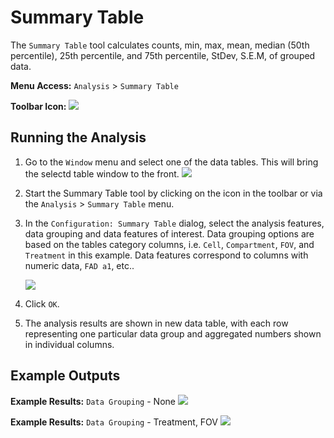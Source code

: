 # Summary Table

The `Summary Table` tool calculates counts, min, max, mean, median (50th percentile), 25th percentile, and 75th percentile, StDev, S.E.M,  of grouped data.

**Menu Access:** `Analysis` > `Summary Table`

**Toolbar Icon:** ![](/images/analysis/summary.png)

## Running the Analysis

1. Go to the `Window` menu and select one of the data tables. This will bring the selectd table window to the front.
    ![](/images/data/dataframe.png)

2. Start the Summary Table tool by clicking on the icon in the toolbar or via the `Analysis` > `Summary Table` menu.

3. In the `Configuration: Summary Table` dialog, select the analysis features, data grouping and data features of interest. Data grouping options are based on the tables category columns,  i.e. `Cell`, `Compartment`, `FOV`, and `Treatment` in this example. Data features correspond to columns with numeric data, `FAD a1`, etc..

    ![](/images/analysis/summary-config-nogrouping.png)

4. Click `OK`.

5. The analysis results are shown in new data table, with each row representing one particular data group and aggregated numbers shown in individual columns.

## Example Outputs

**Example Results:** `Data Grouping` - None
![](/images/analysis/summary-result1-nogrouping.png)

**Example Results:** `Data Grouping` - Treatment, FOV
![](/images/analysis/summary-result1-grouping.png)
